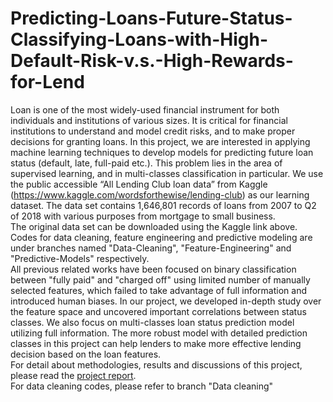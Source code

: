 # Predicting-Loans-Future-Status-Classifying-Loans-with-High-Default-Risk-v.s.-High-Rewards-for-Lend
Loan is one of the most widely-used financial instrument for both individuals and institutions of various sizes. It is critical for financial institutions to understand and model credit risks, and to make proper decisions for granting loans. In this project, we are interested in applying machine learning techniques to develop models for predicting future loan status (default, late, full-paid etc.). This problem lies in the area of supervised learning, and in multi-classes classification in particular. We use the public accessible “All Lending Club loan data” from Kaggle (https://www.kaggle.com/wordsforthewise/lending-club) as our learning dataset. The data set contains 1,646,801 records of loans from 2007 to Q2 of 2018 with various purposes from mortgage to small business. <br />
The original data set can be downloaded using the Kaggle link above. Codes for data cleaning, feature engineering and predictive modeling are under branches named "Data-Cleaning", "Feature-Engineering" and "Predictive-Models" respectively. <br />
All previous related works have been focused on binary classification between "fully paid" and "charged off" using limited number of manually selected features, which failed to take advantage of full information and introduced human biases. In our project, we developed in-depth study over the feature space and uncovered important correlations between status classes. We also focus on multi-classes loan status prediction model utilizing full information. The more robust model with detailed prediction classes in this project can help lenders to make more effective lending decision based on the loan features. <br />
For detail about methodologies, results and discussions of this project, please read the [project report](https://github.com/Yanxding/Predicting-Loans-Future-Status-Classifying-Loans-with-High-Default-Risk-v.s.-High-Rewards-for-Lend/blob/master/Project_Report_Cao_Ding_Xiao_CIS_520.pdf). <br />
For data cleaning codes, please refer to branch "Data cleaning"
